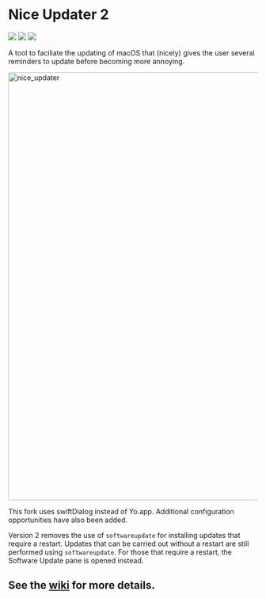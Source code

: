 # Nice Updater 2

![](https://img.shields.io/github/v/release/grahampugh/nice-updater)&nbsp;![](https://img.shields.io/github/downloads/grahampugh/nice-updater/latest/total)&nbsp;![](https://img.shields.io/badge/macOS-11%2B-success)

A tool to faciliate the updating of macOS that (nicely) gives the user several reminders to update before becoming more annoying.

<img width="864" alt="nice_updater" src="https://user-images.githubusercontent.com/5802725/211634968-237b21d9-0989-4300-8728-d90f06b6e32b.png">

This fork uses swiftDialog instead of Yo.app. Additional configuration opportunities have also been added.

Version 2 removes the use of `softwareupdate` for installing updates that require a restart. Updates that can be carried out without a restart are still performed using `softwareupdate`. For those that require a restart, the Software Update pane is opened instead.

## See the [wiki](https://github.com/grahampugh/nice-updater/wiki) for more details.
